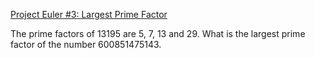 [Project Euler #3: Largest Prime Factor](https://www.hackerrank.com/contests/projecteuler/challenges/euler003/problem)

The prime factors of 13195 are 5, 7, 13 and 29.
What is the largest prime factor of the number 600851475143.